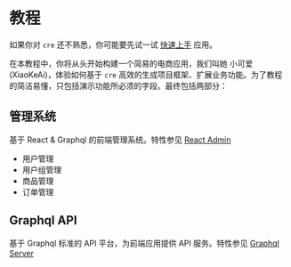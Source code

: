 # 教程

如果你对 `cre` 还不熟悉，你可能要先试一试 [快速上手](getting-started.md)  应用。

在本教程中，你将从头开始构建一个简易的电商应用，我们叫她 小可爱 (XiaoKeAi)，体验如何基于 `cre` 高效的生成项目框架、扩展业务功能。为了教程的简洁易懂，只包括演示功能所必须的字段。最终包括两部分：

## 管理系统

基于 React & Graphql 的前端管理系统。特性参见 [React Admin](templates-react-admin.md)
- 用户管理
- 用户组管理
- 商品管理
- 订单管理

## Graphql API 

基于 Graphql 标准的 API 平台，为前端应用提供 API 服务。特性参见 [Graphql Server](templates-graphql-server.md)




